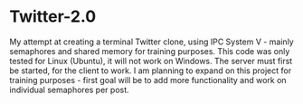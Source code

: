 # Twitter-2.0
My attempt at creating a terminal Twitter clone, using IPC System V - mainly semaphores and shared memory for training purposes. This code was only tested for Linux (Ubuntu), it will not work on Windows. The server must first be started, for the client to work. I am planning to expand on this project for training purposes - first goal will be to add more functionality and work on individual semaphores per post.
